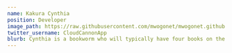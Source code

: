 ```yaml
---
name: Kakura Cynthia
position: Developer
image_path: https://raw.githubusercontent.com/mwogonet/mwogonet.github.io/master/_staff_members/cynthia.jpeg
twitter_username: CloudCannonApp
blurb: Cynthia is a bookworm who will typically have four books on the go.
---
```

